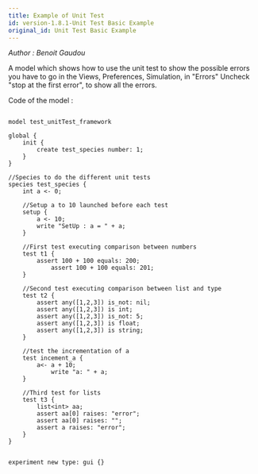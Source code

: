 ```yaml
---
title: Example of Unit Test
id: version-1.8.1-Unit Test Basic Example
original_id: Unit Test Basic Example
---
```


[//]: # (keyword|operator_any)
[//]: # (keyword|operator_is)
[//]: # (keyword|statement_setup)
[//]: # (keyword|statement_test)
[//]: # (keyword|statement_assert)
[//]: # (keyword|concept_test)


_Author : Benoit Gaudou_

A model which shows how to use the unit test to show the possible errors you have to go in the Views, Preferences, Simulation, in "Errors" Uncheck "stop at the first error", to show all the errors.


Code of the model : 

```

model test_unitTest_framework

global {
	init {
		create test_species number: 1;
	}
}

//Species to do the different unit tests
species test_species {
	int a <- 0;
	
	//Setup a to 10 launched before each test
	setup {
		a <- 10;
		write "SetUp : a = " + a;
	}

	//First test executing comparison between numbers
	test t1 {
     	assert 100 + 100 equals: 200;
    		assert 100 + 100 equals: 201;
	}
	
	//Second test executing comparison between list and type
	test t2 {
    	assert any([1,2,3]) is_not: nil;
    	assert any([1,2,3]) is int;
    	assert any([1,2,3]) is_not: 5;
    	assert any([1,2,3]) is float;
    	assert any([1,2,3]) is string;
	}

	//test the incrementation of a
	test incement_a {
   		a<- a + 10;
    		write "a: " + a;
	}
	
	//Third test for lists
	test t3 {
 		list<int> aa;
	 	assert aa[0] raises: "error";
	 	assert aa[0] raises: "";
	 	assert a raises: "error";
	}
}


experiment new type: gui {}
```
